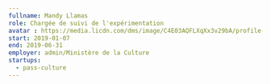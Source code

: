 ```yaml
---
fullname: Mandy Llamas
role: Chargée de suivi de l'expérimentation
avatar : https://media.licdn.com/dms/image/C4E03AQFLXqXx3v29bA/profile-displayphoto-shrink_800_800/0?e=1552521600&v=beta&t=O3NrHIpRFYGx7Huf8hX0TvFVKFrc_38oDIXve2cetrw
start: 2019-01-07
end: 2019-06-31
employer: admin/Ministère de la Culture
startups:
  - pass-culture
---
```

